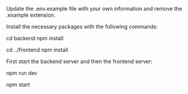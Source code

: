 Update the .env.example file with your own information and remove the .example extension.

Install the necessary packages with the following commands:

cd backend
npm install

cd ../frontend
npm install

First start the backend server and then the frontend server:

npm run dev

npm start
